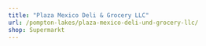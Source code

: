 ```yaml
---
title: "Plaza Mexico Deli & Grocery LLC"
url: /pompton-lakes/plaza-mexico-deli-und-grocery-llc/
shop: Supermarkt
---
```

